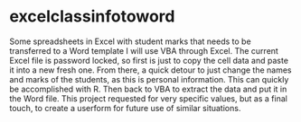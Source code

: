 # excelclassinfotoword
Some spreadsheets in Excel with student marks that needs to be transferred to a Word template
I will use VBA through Excel.
The current Excel file is password locked, so first is just to copy the cell data and paste it into a new fresh one.
From there, a quick detour to just change the names and marks of the students, as this is personal information. This can quickly be accomplished with R.
Then back to VBA to extract the data and put it in the Word file.
This project requested for very specific values, but as a final touch, to create a userform for future use of similar situations.
